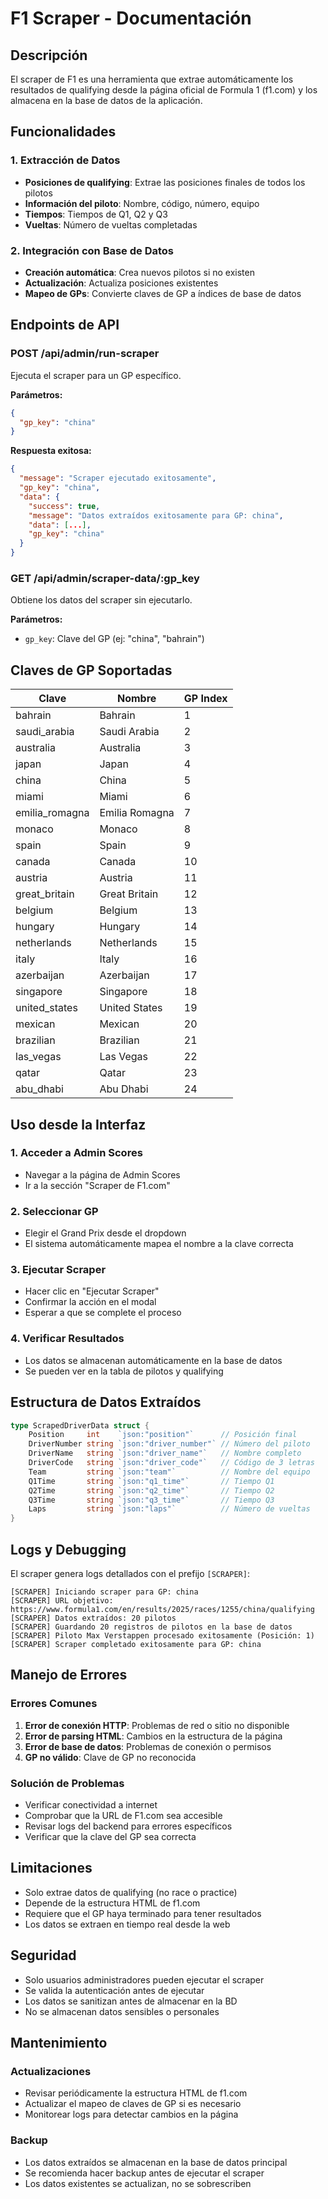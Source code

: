 # F1 Scraper - Documentación

## Descripción
El scraper de F1 es una herramienta que extrae automáticamente los resultados de qualifying desde la página oficial de Formula 1 (f1.com) y los almacena en la base de datos de la aplicación.

## Funcionalidades

### 1. Extracción de Datos
- **Posiciones de qualifying**: Extrae las posiciones finales de todos los pilotos
- **Información del piloto**: Nombre, código, número, equipo
- **Tiempos**: Tiempos de Q1, Q2 y Q3
- **Vueltas**: Número de vueltas completadas

### 2. Integración con Base de Datos
- **Creación automática**: Crea nuevos pilotos si no existen
- **Actualización**: Actualiza posiciones existentes
- **Mapeo de GPs**: Convierte claves de GP a índices de base de datos

## Endpoints de API

### POST /api/admin/run-scraper
Ejecuta el scraper para un GP específico.

**Parámetros:**
```json
{
  "gp_key": "china"
}
```

**Respuesta exitosa:**
```json
{
  "message": "Scraper ejecutado exitosamente",
  "gp_key": "china",
  "data": {
    "success": true,
    "message": "Datos extraídos exitosamente para GP: china",
    "data": [...],
    "gp_key": "china"
  }
}
```

### GET /api/admin/scraper-data/:gp_key
Obtiene los datos del scraper sin ejecutarlo.

**Parámetros:**
- `gp_key`: Clave del GP (ej: "china", "bahrain")

## Claves de GP Soportadas

| Clave | Nombre | GP Index |
|-------|--------|----------|
| bahrain | Bahrain | 1 |
| saudi_arabia | Saudi Arabia | 2 |
| australia | Australia | 3 |
| japan | Japan | 4 |
| china | China | 5 |
| miami | Miami | 6 |
| emilia_romagna | Emilia Romagna | 7 |
| monaco | Monaco | 8 |
| spain | Spain | 9 |
| canada | Canada | 10 |
| austria | Austria | 11 |
| great_britain | Great Britain | 12 |
| belgium | Belgium | 13 |
| hungary | Hungary | 14 |
| netherlands | Netherlands | 15 |
| italy | Italy | 16 |
| azerbaijan | Azerbaijan | 17 |
| singapore | Singapore | 18 |
| united_states | United States | 19 |
| mexican | Mexican | 20 |
| brazilian | Brazilian | 21 |
| las_vegas | Las Vegas | 22 |
| qatar | Qatar | 23 |
| abu_dhabi | Abu Dhabi | 24 |

## Uso desde la Interfaz

### 1. Acceder a Admin Scores
- Navegar a la página de Admin Scores
- Ir a la sección "Scraper de F1.com"

### 2. Seleccionar GP
- Elegir el Grand Prix desde el dropdown
- El sistema automáticamente mapea el nombre a la clave correcta

### 3. Ejecutar Scraper
- Hacer clic en "Ejecutar Scraper"
- Confirmar la acción en el modal
- Esperar a que se complete el proceso

### 4. Verificar Resultados
- Los datos se almacenan automáticamente en la base de datos
- Se pueden ver en la tabla de pilotos y qualifying

## Estructura de Datos Extraídos

```go
type ScrapedDriverData struct {
    Position     int    `json:"position"`      // Posición final
    DriverNumber string `json:"driver_number"` // Número del piloto
    DriverName   string `json:"driver_name"`   // Nombre completo
    DriverCode   string `json:"driver_code"`   // Código de 3 letras
    Team         string `json:"team"`          // Nombre del equipo
    Q1Time       string `json:"q1_time"`       // Tiempo Q1
    Q2Time       string `json:"q2_time"`       // Tiempo Q2
    Q3Time       string `json:"q3_time"`       // Tiempo Q3
    Laps         string `json:"laps"`          // Número de vueltas
}
```

## Logs y Debugging

El scraper genera logs detallados con el prefijo `[SCRAPER]`:

```
[SCRAPER] Iniciando scraper para GP: china
[SCRAPER] URL objetivo: https://www.formula1.com/en/results/2025/races/1255/china/qualifying
[SCRAPER] Datos extraídos: 20 pilotos
[SCRAPER] Guardando 20 registros de pilotos en la base de datos
[SCRAPER] Piloto Max Verstappen procesado exitosamente (Posición: 1)
[SCRAPER] Scraper completado exitosamente para GP: china
```

## Manejo de Errores

### Errores Comunes
1. **Error de conexión HTTP**: Problemas de red o sitio no disponible
2. **Error de parsing HTML**: Cambios en la estructura de la página
3. **Error de base de datos**: Problemas de conexión o permisos
4. **GP no válido**: Clave de GP no reconocida

### Solución de Problemas
- Verificar conectividad a internet
- Comprobar que la URL de F1.com sea accesible
- Revisar logs del backend para errores específicos
- Verificar que la clave del GP sea correcta

## Limitaciones

- Solo extrae datos de qualifying (no race o practice)
- Depende de la estructura HTML de f1.com
- Requiere que el GP haya terminado para tener resultados
- Los datos se extraen en tiempo real desde la web

## Seguridad

- Solo usuarios administradores pueden ejecutar el scraper
- Se valida la autenticación antes de ejecutar
- Los datos se sanitizan antes de almacenar en la BD
- No se almacenan datos sensibles o personales

## Mantenimiento

### Actualizaciones
- Revisar periódicamente la estructura HTML de f1.com
- Actualizar el mapeo de claves de GP si es necesario
- Monitorear logs para detectar cambios en la página

### Backup
- Los datos extraídos se almacenan en la base de datos principal
- Se recomienda hacer backup antes de ejecutar el scraper
- Los datos existentes se actualizan, no se sobrescriben 